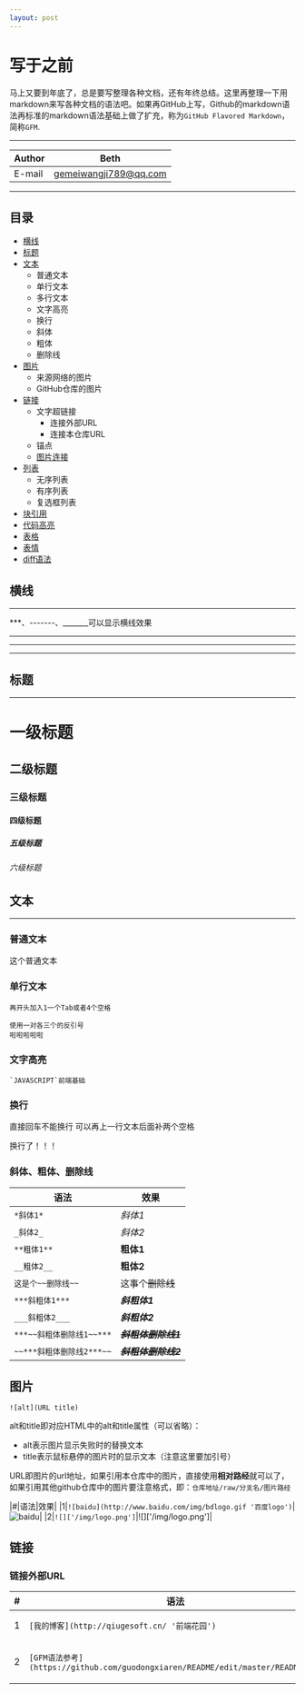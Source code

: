 ```yaml
---
layout: post
---
```


# 写于之前
马上又要到年底了，总是要写整理各种文档，还有年终总结。这里再整理一下用markdown来写各种文档的语法吧。如果再GitHub上写，Github的markdown语法再标准的markdown语法基础上做了扩充，称为`GitHub Flavored Markdown`，简称`GFM`.

-------
|Author|Beth|
|---|---
|E-mail|gemeiwangji789@qq.com

****
## 目录
* [横线](#横线)
* [标题](#标题)
* [文本](#文本)
    * 普通文本
    * 单行文本
    * 多行文本
    * 文字高亮
    * 换行
    * 斜体
    * 粗体
    * 删除线
* [图片](#图片)
    * 来源网络的图片
    * GitHub仓库的图片
* [链接](#链接)
    * 文字超链接
      * 连接外部URL
      * 连接本仓库URL
    * 锚点
    * [图片连接](#图片链接)
* [列表](#列表)
    * 无序列表
    * 有序列表
    * 复选框列表
* [块引用](#块引用)
* [代码高亮](#代码高亮)
* [表格](#表格)
* [表情](#表情)
* [diff语法](#diff语法)

## 横线
---
***、-------、_______可以显示横线效果

***
---
___

## 标题
---

# 一级标题
## 二级标题
### 三级标题
#### 四级标题
##### 五级标题
###### 六级标题

## 文本
---
### 普通文本
这个普通文本
### 单行文本
    再开头加入1一个Tab或者4个空格

```
使用一对各三个的反引号
啦啦啦啦啦
```
### 文字高亮
```
`JAVASCRIPT`前端基础
```
### 换行
直接回车不能换行
可以再上一行文本后面补两个空格

换行了！！！

### 斜体、粗体、删除线
|语法|效果|
|---|---|
|`*斜体1*`|*斜体1*|
|`_斜体2_`|_斜体2_|
|`**粗体1**`|**粗体1**|
|`__粗体2__`|__粗体2__|
|`这是个~~删除线~~`|这事个~~删除线~~|
|`***斜粗体1***`|***斜粗体1***|
|`___斜粗体2___`|___斜粗体2___|
|`***~~斜粗体删除线1~~***`|***~~斜粗体删除线1~~***|
|`~~***斜粗体删除线2***~~`|~~***斜粗体删除线2***~~|

## 图片
```
![alt](URL title)
```
alt和title即对应HTML中的alt和title属性（可以省略）：
- alt表示图片显示失败时的替换文本
- title表示鼠标悬停的图片时的显示文本（注意这里要加引号）

URL即图片的url地址，如果引用本仓库中的图片，直接使用**相对路经**就可以了，如果引用其他github仓库中的图片要注意格式，即：`仓库地址/raw/分支名/图片路经`

|#|语法|效果|
|1|`![baidu](http://www.baidu.com/img/bdlogo.gif '百度logo')`|![baidu](http://www.baidu.com/img/bdlogo.gif '百度logo')|
|2|`![]['/img/logo.png']`|![]['/img/logo.png']|

## 链接
### 链接外部URL

|#|语法|效果|
|---|---|---|
|1|`[我的博客](http://qiugesoft.cn/ '前端花园')`|[我的博客](http://qiugesoft.cn/ '前端花园')|
|2|`[GFM语法参考](https://github.com/guodongxiaren/README/edit/master/README.md)`|[GFM语法参考](https://github.com/guodongxiaren/README/edit/master/README.md)|

